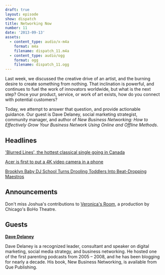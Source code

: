 ```yaml
---
draft: true
layout: episode
show: dispatch
title: Networking Now
number: 11
date: '2013-09-13'
assets:
  - content_type: audio/x-m4a
    format: m4a
    filename: dispatch_11.m4a
  - content_type: audio/ogg
    format: ogg
    filename: dispatch_11.ogg
---
```

Last week, we discussed the creative drive of an artist, and the burning desire to create something from nothing. That inclination is powerful, and continues to fuel the work of innovators worldwide, but what is the next step? Once your product, service, or work of art exists, how do you connect with potential customers?

Today, we attempt to answer that question, and provide actionable guidance. Our guest is Dave Delaney, social marketing strategist, community manager, and author of _New Business Networking: How to Effectively Grow Your Business Network Using Online and Offline Methods_.

## Headlines

['Blurred Lines', the hottest classical single going in Canada](http://www.thestar.com/business/2013/08/28/blurred_lines_the_hottest_classical_single_going_in_canada.html)

[Acer is first to put a 4K video camera in a phone](http://www.theverge.com/2013/9/2/4685246/acer-4k-smartphone-camera-liquid-s2)

[Brooklyn Baby DJ School Turns Drooling Toddlers Into Beat-Dropping Maestros](http://gothamist.com/2013/09/09/baby_dj.php)

## Announcements

Don't miss Joshua's contributions to [Veronica's Room](http://sidedown.com/veronicasroom), a production by Chicago's BoHo Theatre.

## Guests

**[Dave Delaney](http://daveadelaney.com)**

Dave Delaney is a recognized leader, consultant and speaker on digital marketing, social media strategy, and business networking. He hosted one of the first parenting podcasts from 2005 – 2008, and he has been blogging for nearly a decade. His book, New Business Networking, is available from Que Publishing.